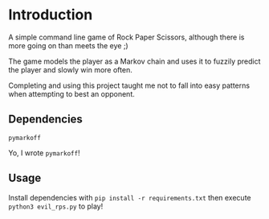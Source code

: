 # Introduction
A simple command line game of Rock Paper Scissors, although there is more going on than meets the eye ;)

The game models the player as a Markov chain and uses it to fuzzily predict the player and slowly win more often.

Completing and using this project taught me not to fall into easy patterns when attempting to best an opponent.

## Dependencies
```
pymarkoff
```
Yo, I wrote `pymarkoff`!

## Usage
Install dependencies with `pip install -r requirements.txt` then execute `python3 evil_rps.py` to play!
